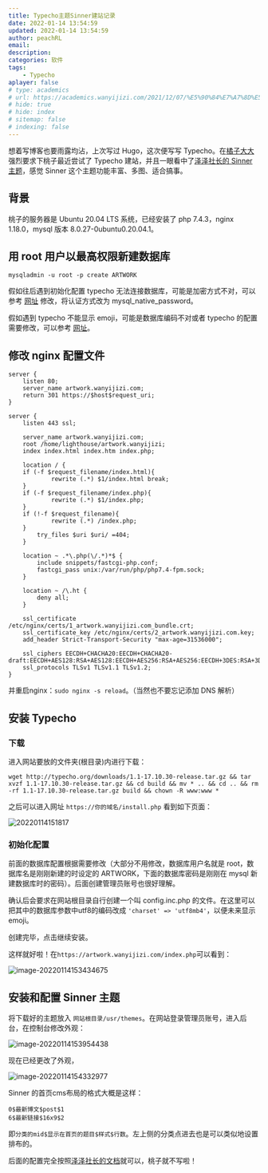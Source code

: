```yaml
---
title: Typecho主题Sinner建站记录
date: 2022-01-14 13:54:59
updated: 2022-01-14 13:54:59
author: peachRL
email: 
description: 
categories: 软件
tags: 
	- Typecho
aplayer: false
# type: academics
# url: https://academics.wanyijizi.com/2021/12/07/%E5%90%84%E7%A7%8D%E5%AD%A6%E6%9C%AF%E6%8A%A5%E5%91%8A%E7%9A%84PPT%E5%BA%94%E8%AF%A5%E6%80%8E%E4%B9%88%E5%81%9A/
# hide: true
# hide: index
# sitemap: false
# indexing: false
---
```


想着写博客也要雨露均沾，上次写过 Hugo，这次便写写 Typecho。在[橘子大大](https://moc.qq.pcno.cn/)强烈要求下桃子最近尝试了 Typecho 建站，并且一眼看中了[泽泽社长的 Sinner 主题](https://blog.zezeshe.com/archives/sinner-typecho-theme.html)，感觉 Sinner 这个主题功能丰富、多图、适合搞事。

<!-- more -->

## 背景

桃子的服务器是 Ubuntu 20.04 LTS 系统，已经安装了 php 7.4.3，nginx 1.18.0，mysql 版本 8.0.27-0ubuntu0.20.04.1。

## 用 root 用户以最高权限新建数据库

```shell
mysqladmin -u root -p create ARTWORK
```

假如往后遇到初始化配置 typecho 无法连接数据库，可能是加密方式不对，可以参考 [网址](https://www.cnblogs.com/tomyyyyy/p/14584379.html) 修改，将认证方式改为 mysql_native_password。

假如遇到 typecho 不能显示 emoji，可能是数据库编码不对或者 typecho 的配置需要修改，可以参考 [网址](https://limbopro.com/archives/Typecho-emoji.html)。

## 修改 nginx 配置文件

```nginx
server {
    listen 80;
    server_name artwork.wanyijizi.com;
	return 301 https://$host$request_uri;
}

server {
	listen 443 ssl; 

    server_name artwork.wanyijizi.com;
    root /home/lighthouse/artwork.wanyijizi;
    index index.html index.htm index.php;

    location / {
    if (-f $request_filename/index.html){
            rewrite (.*) $1/index.html break;
    }
    if (-f $request_filename/index.php){
            rewrite (.*) $1/index.php;
    }
    if (!-f $request_filename){
            rewrite (.*) /index.php;
    }
        try_files $uri $uri/ =404;
    }

    location ~ .*\.php(\/.*)*$ {
        include snippets/fastcgi-php.conf;
        fastcgi_pass unix:/var/run/php/php7.4-fpm.sock;
    }

    location ~ /\.ht {
        deny all;
    }

	ssl_certificate /etc/nginx/certs/1_artwork.wanyijizi.com_bundle.crt;
	ssl_certificate_key /etc/nginx/certs/2_artwork.wanyijizi.com.key;
	add_header Strict-Transport-Security "max-age=31536000";

	ssl_ciphers EECDH+CHACHA20:EECDH+CHACHA20-draft:EECDH+AES128:RSA+AES128:EECDH+AES256:RSA+AES256:EECDH+3DES:RSA+3DES:!MD5;
	ssl_protocols TLSv1 TLSv1.1 TLSv1.2;
}
```

并重启nginx：`sudo nginx -s reload`。（当然也不要忘记添加 DNS 解析）

## 安装 Typecho

### 下载

进入网站要放的文件夹(根目录)内进行下载：

```shell
wget http://typecho.org/downloads/1.1-17.10.30-release.tar.gz && tar xvzf 1.1-17.10.30-release.tar.gz && cd build && mv * .. && cd .. && rm -rf 1.1-17.10.30-release.tar.gz build && chown -R www:www *
```

之后可以进入网址 `https://你的域名/install.php` 看到如下页面：

![20220114151817](https://image.wanyijizi.com/20220114/QQ截图20220114151817.jpg)

### 初始化配置

前面的数据库配置根据需要修改（大部分不用修改，数据库用户名就是 root，数据库名是刚刚新建的时设定的 ARTWORK，下面的数据库密码是刚刚在 mysql 新建数据库时的密码）。后面创建管理员账号也很好理解。

确认后会要求在网站根目录自行创建一个叫 config.inc.php 的文件。在这里可以把其中的数据库参数中utf8的编码改成 `'charset' => 'utf8mb4'`，以便未来显示 emoji。

创建完毕，点击继续安装。

这样就好啦！在`https://artwork.wanyijizi.com/index.php`可以看到：

![image-20220114153434675](https://image.wanyijizi.com/20220114/image-20220114153434675.png)

## 安装和配置 Sinner 主题

将下载好的主题放入 `网站根目录/usr/themes`。在网站登录管理员账号，进入后台，在控制台修改外观：

![image-20220114153954438](https://image.wanyijizi.com/20220114/image-20220114153954438.png)

现在已经更改了外观，

![image-20220114154332977](https://image.wanyijizi.com/20220114/image-20220114154332977.png)

Sinner 的首页cms布局的格式大概是这样：

````
0$最新博文$post$1
6$最新链接$16x9$2
````

即`分类的mid$显示在首页的题目$样式$行数`。左上侧的分类点进去也是可以类似地设置排布的。

后面的配置完全按照[泽泽社长的文档](https://www.yuque.com/qqdie/sinner)就可以，桃子就不写啦！
